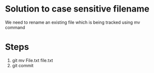 # Solution to case sensitive filename
We need to rename an existing file which is being tracked using mv command

# Steps
1) git mv File.txt file.txt
2) git commit